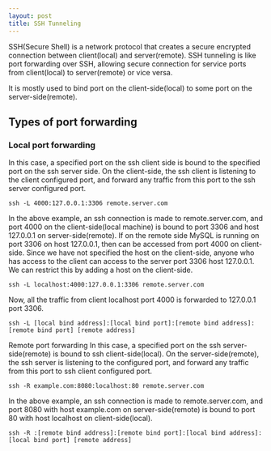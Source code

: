 ```yaml
---
layout: post
title: SSH Tunneling
---
```


SSH(Secure Shell) is a network protocol that creates a secure encrypted connection between client(local) and server(remote). SSH tunneling is like port forwarding over SSH, allowing secure connection for service ports from client(local) to server(remote) or vice versa.

It is mostly used to bind port on the client-side(local) to some port on the server-side(remote).

## Types of port forwarding

### Local port forwarding

In this case, a specified port on the ssh client side is bound to the specified port on the ssh server side. On the client-side, the ssh client is listening to the client configured port, and forward any traffic from this port to the ssh server configured port.


```
ssh -L 4000:127.0.0.1:3306 remote.server.com
```


In the above example, an ssh connection is made to remote.server.com, and port 4000 on the client-side(local machine) is bound to port 3306 and host 127.0.0.1 on server-side(remote). If on the remote side MySQL is running on port 3306 on host 127.0.0.1, then can be accessed from port 4000 on client-side. Since we have not specified the host on the client-side, anyone who has access to the client can access to the server port 3306 host 127.0.0.1. We can restrict this by adding a host on the client-side.

```
ssh -L localhost:4000:127.0.0.1:3306 remote.server.com
```

Now, all the traffic from client localhost port 4000 is forwarded to 127.0.0.1 port 3306.

```
ssh -L [local bind address]:[local bind port]:[remote bind address]:[remote bind port] [remote address]
```

Remote port forwarding
In this case, a specified port on the ssh server-side(remote) is bound to ssh client-side(local). On the server-side(remote), the ssh server is listening to the configured port, and forward any traffic from this port to ssh client configured port.

```
ssh -R example.com:8080:localhost:80 remote.server.com
```

In the above example, an ssh connection is made to remote.server.com, and port 8080 with host example.com on server-side(remote) is bound to port 80 with host localhost on client-side(local).

```
ssh -R :[remote bind address]:[remote bind port]:[local bind address]:[local bind port] [remote address]
```